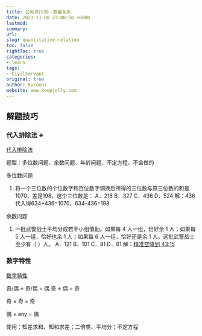 ```yaml
---
title: 公务员行测--数量关系
date: 2023-11-08 23:00:50 +0800
lastmod: 
summary: 
url: 
slug: quantitative-relation
toc: false
rightToc: true
categories: 
- learn
tags: 
- CivilServant
original: true
author: Rurouni
website: www.keepjolly.com
---
```


## 解题技巧
### 代入排除法 ※

[代入排除法](https://www.bilibili.com/video/BV1nE411o7qp/?share_source=copy_web&vd_source=504045c18340a005fec8674ac78d7934&t=631)

题型：多位数问题、余数问题、年龄问题、不定方程、不会做的

多位数问题

1. 将一个三位数的个位数字和百位数字调换后所得的三位数与原三位数的和是1070，差是198，这个三位数是：
   A．218  B．327  C．436  D．524
   解：436代入得634+436=1070，634-436=198

余数问题

1. 一批武警战士平均分成若干小组值勤。如果每 4 人一组，恰好余 1 人；如果每 5 人一组，恰好也余 1 人；如果每 6 人一组，恰好还是余 1 人。这批武警战士至少有（ ）人。 
   A．121 B．101 C．81 D．61
   解：[精准空降到 43:15](https://www.bilibili.com/video/BV1nE411o7qp/?share_source=copy_web&vd_source=504045c18340a005fec8674ac78d7934&t=2595)

### 数字特性

[数字特性](https://www.bilibili.com/video/BV1nE411o7qp/?share_source=copy_web&vd_source=504045c18340a005fec8674ac78d7934&t=2750)

奇/偶 ± 奇/偶 = 偶
奇 ± 偶 = 奇

奇 × 奇 = 奇

偶 × any = 偶

使用：知差求和、知和求差；二倍类、平均分；不定方程

